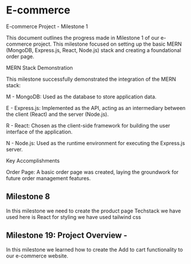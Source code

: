 # E-commerce

E-commerce Project - Milestone 1

This document outlines the progress made in Milestone 1 of our e-commerce project. This milestone focused on setting up the basic MERN (MongoDB, Express.js, React, Node.js) stack and creating a foundational order page.

MERN Stack Demonstration

This milestone successfully demonstrated the integration of the MERN stack:

M - MongoDB: Used as the database to store application data.

E - Express.js: Implemented as the API, acting as an intermediary between the client (React) and the server (Node.js).

R - React: Chosen as the client-side framework for building the user interface of the application.

N - Node.js: Used as the runtime environment for executing the Express.js server.

Key Accomplishments

Order Page: A basic order page was created, laying the groundwork for future order management features.


## Milestone 8

In this milestone we need to create the product page
Techstack we have used here is React
for styling we have used tailwind css
## Milestone 19: Project Overview -
In this milestone we learned how to create the Add to cart functionality to our e-commerce website.
